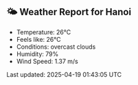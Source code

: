 <!-- WEATHER-START -->
## 🌤 Weather Report for Hanoi

- Temperature: 26°C
- Feels like: 26°C
- Conditions: overcast clouds
- Humidity: 79%
- Wind Speed: 1.37 m/s

Last updated: 2025-04-19 01:43:05 UTC
<!-- WEATHER-END -->
